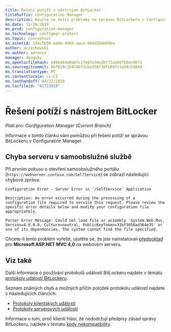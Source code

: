 ```yaml
---
title: Řešení potíží s nástrojem BitLocker
titleSuffix: Configuration Manager
description: Naučte se řešit problémy se správou BitLockeru v Configuration Manager
ms.date: 11/29/2019
ms.prod: configuration-manager
ms.technology: configmgr-protect
ms.topic: conceptual
ms.assetid: 134c5b50-edeb-4d60-aaca-944d26deb9ba
author: aczechowski
ms.author: aaroncz
manager: dougeby
ms.openlocfilehash: ed8e464e0ab7c17e87e3de2bf72aa0dfb0acd071
ms.sourcegitcommit: bbf820c35414bf2cba356f30fe047c1a34c5384d
ms.translationtype: MT
ms.contentlocale: cs-CZ
ms.lasthandoff: 04/21/2020
ms.locfileid: "81723919"
---
```

# <a name="troubleshoot-bitlocker"></a>Řešení potíží s nástrojem BitLocker

*Platí pro: Configuration Manager (Current Branch)*

Informace v tomto článku vám pomůžou při řešení potíží se správou BitLockeru v Configuration Manager.

## <a name="server-error-in-self-service"></a>Chyba serveru v samoobslužné službě

Při prvním pokusu o otevření samoobslužného portálu (`https://webserver.contoso.com/SelfService`) se zobrazí následující chybová zpráva:

``` error
Configuration Error - Server Error in '/SelfService' Application

Description: An error occurred during the processing of a configuration file required to service this request. Please review the specific error details below and modify your configuration file appropriately.

Parser Error Message: Could not load file or assembly 'System.Web.Mvc, Version=4.0.0.0, Culture=neutral, PublicKeyToken=31bf3856ad364e35' or one of its dependencies. The system cannot find the file specified.
```

Chcete-li tento problém vyřešit, ujistěte se, že jste nainstalovali [předpoklad](../../plan-design/bitlocker-management.md#prerequisites) pro **Microsoft ASP.NET MVC 4,0** na webovém serveru.

## <a name="see-also"></a>Viz také

Další informace o používání protokolů událostí BitLockeru najdete v tématu [protokoly událostí BitLockeru](about-event-logs.md).

Seznam známých chyb a možných příčin položek protokolu událostí najdete v následujících článcích:

- [Protokoly klientských událostí](client-event-logs.md)
- [Protokoly serverových událostí](server-event-logs.md)

Informace o tom, proč klienti hlásí, že nedodržují předpisy zásad správy BitLockeru, najdete v tématu [kódy nekompatibility](non-compliance-codes.md).
